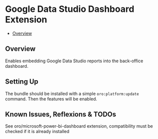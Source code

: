 # Google Data Studio Dashboard Extension

- [Overview](#overview)

## Overview

Enables embedding Google Data Studio reports into the back-office dashboard.


## Setting Up

The bundle should be installed with a simple `oro:platform:update` command. Then the features will be enabled.


## Known Issues, Reflexions & TODOs

See oro/microsoft-power-bi-dashboard extension, compatibility must be checked if it is already installed
